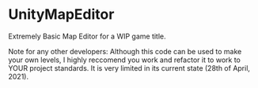 # UnityMapEditor
Extremely Basic Map Editor for a WIP game title.

Note for any other developers: Although this code can be used to make your own levels, I highly reccomend you work and refactor it to work to YOUR project standards. It is very limited in its current state (28th of April, 2021).
